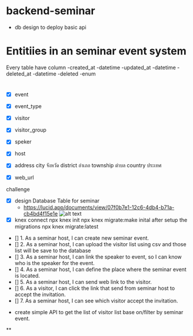 # backend-seminar
- db design to deploy basic api


# Entitiies in an seminar event system
 Every table have column
    -created_at -datetime
    -updated_at -datetime
    -deleted_at -datetime
    -deleted -enum
#
* [x] event
* [x] event_type
* [x] visitor
* [x] visitor_group
* [x] speker
* [x] host
* [x] address
      city จังหวัด
      district อำเภอ
      township ตำบล
      country ประเทศ
* [x] web_url



challenge
* [x] design Database Table for seminar
     - https://lucid.app/documents/view/07f0b7e1-12c6-4db4-b71a-cb4bd4f15e1e
     ![alt text](https://i.imgur.com/RF0K8ln.jpeg)
* [x] knex connect
        npx knex init
        npx knex migrate:make inital
        after setup the migrations
            npx knex migrate:latest
* [] 1. As a seminar host, I can create new seminar event.
* [] 2. As a seminar host, I can upload the visitor list using csv and those list will be save to the database
* [] 3. As a seminar host, I can link the speaker to event, so I can know who is the speaker for the event.
* [] 4. As a seminar host, I can define the place where the seminar event  is located.
* [] 5. As a seminar host, I can send web link to the visitor.
* [] 6. As a visitor, I can click the link that send from seminar host to accept the invitation.
* [] 7. As a seminar host, I can see which visitor accept the invitation.

- create simple API to get the list of visitor list base on/filter by seminar event.





**